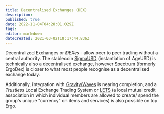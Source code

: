 ```yaml
---
title: Decentralised Exchanges (DEX)
description: 
published: true
date: 2022-11-04T04:28:01.029Z
tags: 
editor: markdown
dateCreated: 2021-03-02T18:17:44.836Z
---
```


Decentralized Exchanges or *DEXes* - allow peer to peer trading without a central authority. The stablecoin [SigmaUSD](/SigmaUSD) (instantiation of AgeUSD) is technically also a decentralised exchange, however [Spectrum](/en/dApps/ergodex) (formerly ErgoDex) is closer to what most people recognise as a decentralised exchange today.

Additionally, integration with [Gravity/Waves](gravity) is nearing completion, and a *Trustless*  Local Exchange Trading System or [LETS](/dex/Local-Exchange-Trading-System) (a local mutual credit association in which individual members are allowed to create/ spend the group's unique "currency" on items and services) is also possible on top Ergo.